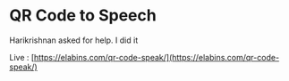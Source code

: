# QR Code to Speech

Harikrishnan asked for help. I did it

Live : [https://elabins.com/qr-code-speak/](https://elabins.com/qr-code-speak/)